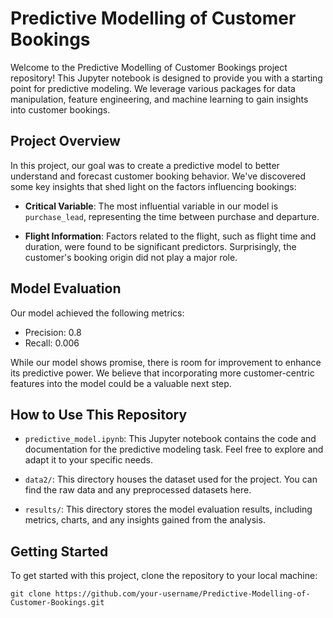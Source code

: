 # Predictive Modelling of Customer Bookings

Welcome to the Predictive Modelling of Customer Bookings project repository! This Jupyter notebook is designed to provide you with a starting point for predictive modeling. We leverage various packages for data manipulation, feature engineering, and machine learning to gain insights into customer bookings.

## Project Overview

In this project, our goal was to create a predictive model to better understand and forecast customer booking behavior. We've discovered some key insights that shed light on the factors influencing bookings:

- **Critical Variable**: The most influential variable in our model is `purchase_lead`, representing the time between purchase and departure.

- **Flight Information**: Factors related to the flight, such as flight time and duration, were found to be significant predictors. Surprisingly, the customer's booking origin did not play a major role.

## Model Evaluation

Our model achieved the following metrics:

- Precision: 0.8
- Recall: 0.006

While our model shows promise, there is room for improvement to enhance its predictive power. We believe that incorporating more customer-centric features into the model could be a valuable next step.

## How to Use This Repository

- `predictive_model.ipynb`: This Jupyter notebook contains the code and documentation for the predictive modeling task. Feel free to explore and adapt it to your specific needs.

- `data2/`: This directory houses the dataset used for the project. You can find the raw data and any preprocessed datasets here.

- `results/`: This directory stores the model evaluation results, including metrics, charts, and any insights gained from the analysis.

## Getting Started

To get started with this project, clone the repository to your local machine:

```shell
git clone https://github.com/your-username/Predictive-Modelling-of-Customer-Bookings.git
